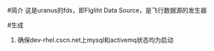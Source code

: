 ﻿#简介
这是uranus的fds，即Flgliht Data Source，是飞行数据源的发生器

#生成
1. 确保dev-rhel.cscn.net上mysql和activemq状态均为启动

